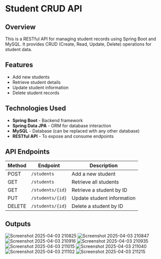 # Student CRUD API

## Overview
This is a RESTful API for managing student records using Spring Boot and MySQL. It provides CRUD (Create, Read, Update, Delete) operations for student data.

## Features
- Add new students
- Retrieve student details
- Update student information
- Delete student records

## Technologies Used
- **Spring Boot** - Backend framework
- **Spring Data JPA** - ORM for database interaction
- **MySQL** - Database (can be replaced with any other database)
- **RESTful API** - To expose and consume endpoints

## API Endpoints
| Method | Endpoint | Description |
|--------|---------|-------------|
| POST | `/students` | Add a new student |
| GET | `/students` | Retrieve all students |
| GET | `/students/{id}` | Retrieve a student by ID |
| PUT | `/students/{id}` | Update student information |
| DELETE | `/students/{id}` | Delete a student by ID |


## Outputs

![Screenshot 2025-04-03 210825](https://github.com/user-attachments/assets/1ed911d6-8a09-4a38-8344-22f995c13e4d)
![Screenshot 2025-04-03 210847](https://github.com/user-attachments/assets/d52ccd5a-153f-4cf6-abba-6e76a3bd2657)
![Screenshot 2025-04-03 210916](https://github.com/user-attachments/assets/6601ccd9-de26-4ec0-9869-275965c30f10)
![Screenshot 2025-04-03 210935](https://github.com/user-attachments/assets/97f85f2b-8c57-4fb0-885f-ff60aca258c3)
![Screenshot 2025-04-03 211015](https://github.com/user-attachments/assets/4c29ab8c-e757-47fc-8eef-440f0a6da5f4)
![Screenshot 2025-04-03 211040](https://github.com/user-attachments/assets/b0cf5fcf-a045-4fd8-aba2-8f4c9d671f4e)
![Screenshot 2025-04-03 211102](https://github.com/user-attachments/assets/c2f107d2-e71a-471a-a91a-f98298ce6530)
![Screenshot 2025-04-03 211215](https://github.com/user-attachments/assets/ec9606a5-f436-48eb-bf81-edf0a4c436a1)
